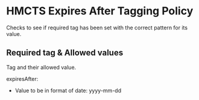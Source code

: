 # HMCTS Expires After Tagging Policy

Checks to see if required tag has been set with the correct pattern for its value.

## Required tag & Allowed values
Tag and their allowed value.

expiresAfter:
 - Value to be in format of date: yyyy-mm-dd
